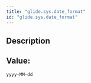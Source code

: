 ```yaml
---
title: "glide.sys.date_format"
id: "glide.sys.date_format"
---
```

## Description



## Value: 
```
yyyy-MM-dd
```